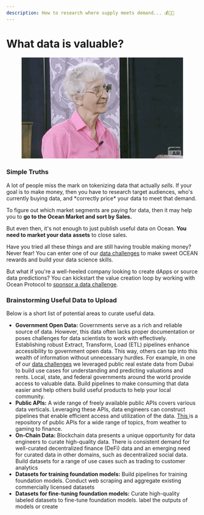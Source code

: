 ```yaml
---
description: How to research where supply meets demand... 💰🧑‍🏫
---
```


# What data is valuable?

<figure><img src="../.gitbook/assets/big-money.gif" alt=""><figcaption></figcaption></figure>

### Simple Truths

A lot of people miss the mark on tokenizing data that actually _sells_. If your goal is to make money, then you have to research target audiences, who's currently buying data, and \*correctly price\* your data to meet that demand.

To figure out which market segments are paying for data, then it may help you to **go to the Ocean Market and sort by Sales.**

But even then, it's not enough to just publish useful data on Ocean. **You need to market your data** **assets** to close sales.&#x20;

Have you tried all these things and are still having trouble making money? Never fear! You can enter one of our [data challenges](https://oceanprotocol.com/challenges) to make sweet OCEAN rewards and build your data science skills.

But what if you're a well-heeled company looking to create dApps or source data predictions? You can kickstart the value creation loop by working with Ocean Protocol to [sponsor a data challenge](data-challenges/hosting-a-data-challenge.md).

### Brainstorming Useful Data to Upload

Below is a short list of potential areas to curate useful data.

* **Government Open Data:** Governments serve as a rich and reliable source of data. However, this data often lacks proper documentation or poses challenges for data scientists to work with effectively. Establishing robust Extract, Transform, Load (ETL) pipelines enhance accessibility to government open data. This way, others can tap into this wealth of information without unnecessary hurdles. For example, in one of our [data challenges](https://desights.ai/shared/challenge/8) we leveraged public real estate data from Dubai to build use cases for understanding and predicting valuations and rents. Local, state, and federal governments around the world provide access to valuable data. Build pipelines to make consuming that data easier and help others build useful products to help your local community.
* **Public APIs:** A wide range of freely available public APIs covers various data verticals. Leveraging these APIs, data engineers can construct pipelines that enable efficient access and utilization of the data. [This ](https://github.com/public-apis/public-apis)is a repository of public APIs for a wide range of topics, from weather to gaming to finance.
* **On-Chain Data:** Blockchain data presents a unique opportunity for data engineers to curate high-quality data. There is consistent demand for well-curated decentralized finance (DeFi) data and an emerging need for curated data in other domains, such as decentralized social data. Build datasets for a range of use cases such as trading to customer analytics
* **Datasets for training foundation models:** Build pipelines for training foundation models. Conduct web scraping and aggregate existing commercially licensed datasets
* **Datasets for fine-tuning foundation models:** Curate high-quality labeled datasets to fine-tune foundation models. label the outputs of models or create&#x20;
